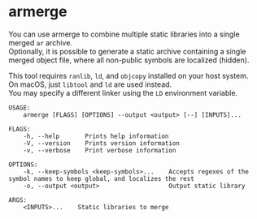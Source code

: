 
# armerge

You can use armerge to combine multiple static libraries into a single merged `ar` archive.  
Optionally, it is possible to generate a static archive containing a single merged object file, where all non-public symbols are localized (hidden).

This tool requires `ranlib`, `ld`, and `objcopy` installed on your host system.  
On macOS, just `libtool` and `ld` are used instead.  
You may specify a different linker using the `LD` environment variable.

```
USAGE:
    armerge [FLAGS] [OPTIONS] --output <output> [--] [INPUTS]...

FLAGS:
    -h, --help       Prints help information
    -V, --version    Prints version information
    -v, --verbose    Print verbose information

OPTIONS:
    -k, --keep-symbols <keep-symbols>...    Accepts regexes of the symbol names to keep global, and localizes the rest
    -o, --output <output>                   Output static library

ARGS:
    <INPUTS>...    Static libraries to merge
```
